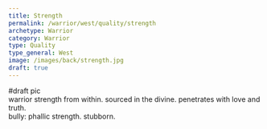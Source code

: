 ```yaml
---
title: Strength
permalink: /warrior/west/quality/strength
archetype: Warrior
category: Warrior
type: Quality
type_general: West
image: /images/back/strength.jpg
draft: true
---
```

#draft pic  
warrior strength from within. sourced in the divine. penetrates with love and truth.   
bully: phallic strength. stubborn. 
